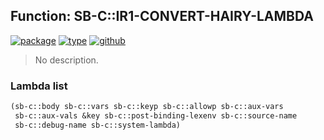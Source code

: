 ## Function: SB-C::IR1-CONVERT-HAIRY-LAMBDA
[![package](https://img.shields.io/badge/Package-SB--C-5f9ea0.svg?style=social&colorA=999999)](../) [![type](https://img.shields.io/badge/Type-Function-5f9ea0.svg?style=social&colorA=999999)](../#function) [![github](https://img.shields.io/badge/GitHub-View_the_source-5f9ea0.svg?style=social&colorA=999999&logo=github)](https://github.com/sbcl/sbcl/blob/master/src/compiler/ir1tran-lambda.lisp/) 

> No description.

### Lambda list
```cl
(sb-c::body sb-c::vars sb-c::keyp sb-c::allowp sb-c::aux-vars
 sb-c::aux-vals &key sb-c::post-binding-lexenv sb-c::source-name
 sb-c::debug-name sb-c::system-lambda)
```

